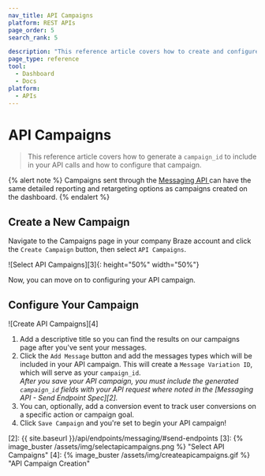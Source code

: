 ```yaml
---
nav_title: API Campaigns
platform: REST APIs
page_order: 5
search_rank: 5

description: "This reference article covers how to create and configure a new Braze Campaign." 
page_type: reference
tool: 
  - Dashboard
  - Docs
platform: 
  - APIs
---
```

# API Campaigns

> This reference article covers how to generate a `campaign_id` to include in your API calls and how to configure that campaign.

{% alert note %}
Campaigns sent through the <a href="{{ site.baseurl }}/api/endpoints/messaging/"> Messaging API </a>can have the same detailed reporting and retargeting options as campaigns created on the dashboard.
{% endalert %}

## Create a New Campaign
Navigate to the Campaigns page in your company Braze account and click the `Create Campaign` button, then select `API Campaigns`.

![Select API Campaigns][3]{: height="50%" width="50%"}

Now, you can move on to configuring your API campaign.

## Configure Your Campaign

![Create API Campaigns][4]

1. Add a descriptive title so you can find the results on our campaigns page after you've sent your messages.
2. Click the `Add Message` button and add the messages types which will be included in your API campaign. This will create a `Message Variation ID`, which will serve as your `campaign_id`. <br> _After you save your API campaign, you must include the generated `campaign_id` fields with your API request where noted in the [Messaging API - Send Endpoint Spec][2]._
3. You can, optionally, add a conversion event to track user conversions on a specific action or campaign goal.
4. Click `Save Campaign` and you're set to begin your API campaign!

[2]: {{ site.baseurl }}/api/endpoints/messaging/#send-endpoints
[3]: {% image_buster /assets/img/selectapicampaigns.png %} "Select API Campaigns"
[4]: {% image_buster /assets/img/createapicampaigns.gif %} "API Campaign Creation"
